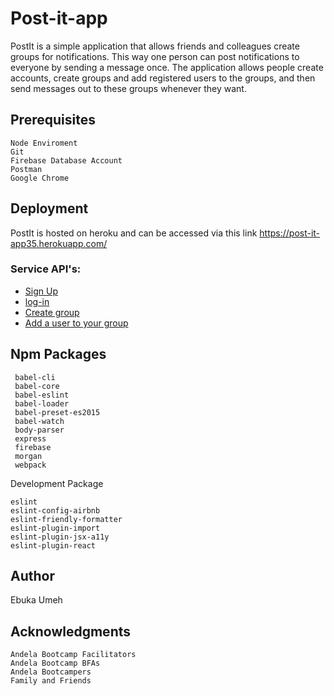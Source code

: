 # Post-it-app
PostIt is a simple application that allows friends and colleagues create groups for notifications. This way one person can post notifications to everyone by sending a message once. The application allows people create accounts, create groups and add registered users to the groups, and then send messages out to these groups whenever they want.


## Prerequisites
    Node Enviroment 
    Git 
    Firebase Database Account
    Postman
    Google Chrome


## Deployment
 PostIt is hosted on heroku and can be accessed via this link
      https://post-it-app35.herokuapp.com/



### Service API's:
  - <a href="https://post-it-app35.herokuapp.com/user/signup">Sign Up</a>
  - <a href="https://post-it-app35.herokuapp.com/user/signin">log-in</a>
  - <a href="https://post-it-app35.herokuapp.com/group">Create group</a>
  - <a href="https://post-it-app35.herokuapp.com/group/:groupID/:user">Add a user to your group</a>
   
   
   
   


## Npm Packages
     babel-cli
     babel-core
     babel-eslint
     babel-loader
     babel-preset-es2015
     babel-watch
     body-parser
     express
     firebase
     morgan
     webpack

   Development Package

    eslint
    eslint-config-airbnb
    eslint-friendly-formatter
    eslint-plugin-import
    eslint-plugin-jsx-a11y
    eslint-plugin-react
 
## Author
  Ebuka Umeh

## Acknowledgments
    Andela Bootcamp Facilitators
    Andela Bootcamp BFAs
    Andela Bootcampers
    Family and Friends
